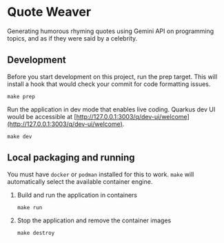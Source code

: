 # Quote Weaver

Generating humorous rhyming quotes using Gemini API on programming topics, and as if they were said by a celebrity.

## Development

Before you start development on this project, run the prep target. This will install a hook that would check your commit for code formatting issues.

```shell
make prep
```

Run the application in dev mode that enables live coding. Quarkus dev UI would be accessible at [http://127.0.0.1:3003/q/dev-ui/welcome](http://127.0.0.1:3003/q/dev-ui/welcome).

```shell
make dev
```

## Local packaging and running

You must have `docker` or `podman` installed for this to work. `make` will automatically select the available container engine.

1. Build and run the application in containers

   ```shell
   make run
   ```

1. Stop the application and remove the container images

   ```shell
   make destroy
   ```
